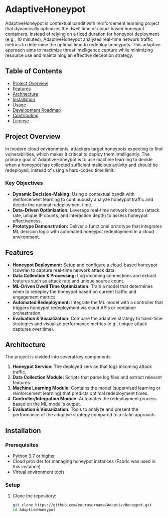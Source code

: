 # AdaptiveHoneypot

AdaptiveHoneypot is contextual bandit with reinforcement learning project that dynamically optimizes the dwell time of cloud-based honeypot containers. Instead of relying on a fixed duration for honeypot deployment (e.g., 10 minutes), AdaptiveHoneypot analyzes real-time network traffic metrics to determine the optimal time to redeploy honeypots. This adaptive approach aims to maximize threat intelligence capture while minimizing resource use and maintaining an effective deception strategy.

## Table of Contents

- [Project Overview](#project-overview)
- [Features](#features)
- [Architecture](#architecture)
- [Installation](#installation)
- [Usage](#usage)
- [Development Roadmap](#development-roadmap)
- [Contributing](#contributing)
- [License](#license)

## Project Overview

In modern cloud environments, attackers target honeypots expecting to find vulnerabilities, which makes it critical to deploy them intelligently. The primary goal of AdaptiveHoneypot is to use machine learning to decide when a honeypot has collected sufficient malicious activity and should be redeployed, instead of using a hard-coded time limit.

### Key Objectives

- **Dynamic Decision-Making:** Using a contextual bandit with reinforcement learning to continuously analyze honeypot traffic and decide the optimal redeployment time.
- **Data-Driven Optimization:** Leverage real-time network metrics (attack rate, unique IP counts, and interaction depth) to assess honeypot effectiveness.
- **Prototype Demonstration:** Deliver a functional prototype that integrates ML decision logic with automated honeypot redeployment in a cloud environment.

## Features

- **Honeypot Deployment:** Setup and configure a cloud-based honeypot (cowrie) to capture real-time network attack data.
- **Data Collection & Processing:** Log incoming connections and extract features such as attack rate and unique source count.
- **ML-Driven Dwell Time Optimization:** Train a model that determines when to redeploy the honeypot based on current traffic and engagement metrics.
- **Automated Redeployment:** Integrate the ML model with a controller that triggers honeypot redeployment via cloud APIs or container orchestration.
- **Evaluation & Visualization:** Compare the adaptive strategy to fixed-time strategies and visualize performance metrics (e.g., unique attack captures over time).

## Architecture

The project is divided into several key components:

1. **Honeypot Service:** The deployed service that logs incoming attack traffic.
2. **Data Collection Module:** Scripts that parse log files and extract relevant features.
3. **Machine Learning Module:** Contains the model (supervised learning or reinforcement learning) that predicts optimal redeployment times.
4. **Controller/Integration Module:** Automates the redeployment process based on the ML model's output.
5. **Evaluation & Visualization:** Tools to analyze and present the performance of the adaptive strategy compared to a static approach.

## Installation

### Prerequisites

- Python 3.7 or higher
- Cloud provider for managing honeypot instances (Fabric was used in this instance)
- Virtual environment tools

### Setup

1. Clone the repository:
   ```bash
   git clone https://github.com/yourusername/AdaptiveHoneypot.git
   cd AdaptiveHoneypot
   ```

